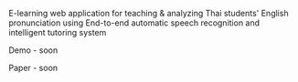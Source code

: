 E-learning web application for teaching & analyzing Thai students' English pronunciation using End-to-end automatic speech recognition and intelligent tutoring system

Demo - soon

Paper - soon



